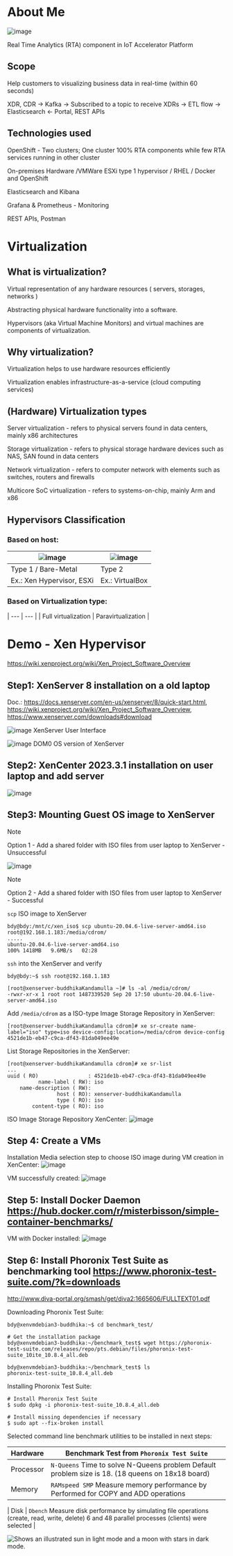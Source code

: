# About Me
![image](https://github.com/BuddhiPriyashan/XEN-Demo/assets/18088808/8a48bbe4-f92a-4e45-999c-3aaf7f0be150)

Real Time Analytics (RTA) component in IoT Accelerator Platform
## Scope
Help customers to visualizing business data in real-time (within 60 seconds)

XDR, CDR → Kafka → Subscribed to a topic to receive XDRs → ETL flow → Elasticsearch ← Portal, REST APIs

## Technologies used
OpenShift - Two clusters; One cluster 100% RTA components while few RTA services running in other cluster

On-premises Hardware /VMWare ESXi type 1 hypervisor / RHEL / Docker and OpenShift

Elasticsearch and Kibana

Grafana & Prometheus - Monitoring 

REST APIs, Postman

# Virtualization

## What is virtualization?
Virtual representation of any hardware resources ( servers, storages, networks ) 

Abstracting physical hardware functionality into a software. 

Hypervisors (aka Virtual Machine Monitors) and virtual machines are components of virtualization. 

## Why virtualization?
Virtualization helps to use hardware resources efficiently 

Virtualization enables infrastructure-as-a-service (cloud computing services)

## (Hardware) Virtualization types
Server virtualization - refers to physical servers found in data centers, mainly x86 architectures

Storage virtualization - refers to physical storage hardware devices such as NAS, SAN found in data centers

Network virtualization - refers to computer network with elements such as switches, routers and firewalls

Multicore SoC virtualization - refers to systems-on-chip, mainly Arm and x86

## Hypervisors Classification

### Based on host:

| ![image](https://github.com/BuddhiPriyashan/XEN-Demo/assets/18088808/9795b82c-2731-4b4e-84bd-29c5bd5b312e) | ![image](https://github.com/BuddhiPriyashan/XEN-Demo/assets/18088808/6e091fcf-a5a9-4b47-9e25-24c60bc16e75) |
| --- | --- |
| Type 1 / Bare-Metal | Type 2 |
| Ex.: Xen Hypervisor, ESXi | Ex.: VirtualBox |

### Based on Virtualization type:
| --- | --- |
| Full virtualization | Paravirtualization |

# Demo - Xen Hypervisor
https://wiki.xenproject.org/wiki/Xen_Project_Software_Overview

## Step1: XenServer 8 installation on a old laptop
Doc.: https://docs.xenserver.com/en-us/xenserver/8/quick-start.html, https://wiki.xenproject.org/wiki/Xen_Project_Software_Overview, 
https://www.xenserver.com/downloads#download

![image](https://github.com/BuddhiPriyashan/XEN-Demo/assets/18088808/5c4fd7e6-0721-4f06-b3f2-b20ede07c2db)
XenServer User Interface

![image](https://github.com/BuddhiPriyashan/XEN-Demo/assets/18088808/2be1ef83-1769-4b9e-8072-df87b6dcd3ff)
DOM0 OS version of XenServer

## Step2: XenCenter 2023.3.1 installation on user laptop and add server

![image](https://github.com/BuddhiPriyashan/XEN-Demo/assets/18088808/8807a529-f4b9-442c-9bae-ff7a001da475)

## Step3: Mounting Guest OS image to XenServer

> [!NOTE]
> Option 1 - Add a shared folder with ISO files from user laptop to XenServer - Unsuccessful

![image](https://github.com/BuddhiPriyashan/XEN-Demo/assets/18088808/2d4c41a4-2bf1-43b0-8142-9ad8e8180f95)

> [!NOTE]
> Option 2 - Add a shared folder with ISO files from user laptop to XenServer - Successful


`scp` ISO image to XenServer
```shell
bdy@bdy:/mnt/c/xen_iso$ scp ubuntu-20.04.6-live-server-amd64.iso root@192.168.1.183:/media/cdrom/
.....
ubuntu-20.04.6-live-server-amd64.iso                               100% 1418MB   9.6MB/s   02:28    
```

```ssh``` into the XenServer and verify
```shell
bdy@bdy:~$ ssh root@192.168.1.183

[root@xenserver-buddhikaKandamulla ~]# ls -al /media/cdrom/
-rwxr-xr-x 1 root root 1487339520 Sep 20 17:50 ubuntu-20.04.6-live-server-amd64.iso
```
Add ```/media/cdrom``` as a ISO-type Image Storage Repository in XenServer:
```shell
[root@xenserver-buddhikaKandamulla cdrom]# xe sr-create name-label="iso" type=iso device-config:location=/media/cdrom device-config
4521de1b-eb47-c9ca-df43-81da049ee49e
```

List Storage Repositories in the XenServer:

```shell
[root@xenserver-buddhikaKandamulla cdrom]# xe sr-list
...
uuid ( RO)                : 4521de1b-eb47-c9ca-df43-81da049ee49e
          name-label ( RW): iso
    name-description ( RW):
                host ( RO): xenserver-buddhikaKandamulla
                type ( RO): iso
        content-type ( RO): iso
```
ISO Image Storage Repository XenCenter:
![image](https://github.com/BuddhiPriyashan/XEN-Demo/assets/18088808/1a253ff4-6c18-4581-9904-d627fc5af230)

## Step 4: Create a VMs
Installation Media selection step to choose ISO image during VM creation in XenCenter:
![image](https://github.com/BuddhiPriyashan/XEN-Demo/assets/18088808/d96d94a9-be5b-4ccb-88b8-2ba9650097d2)

VM successfully created:
![image](https://github.com/BuddhiPriyashan/XEN-Demo/assets/18088808/0486bf0d-1d7f-4c79-862c-eab45524a051)

## Step 5: Install Docker Daemon  https://hub.docker.com/r/misterbisson/simple-container-benchmarks/
VM with Docker installed:
![image](https://github.com/BuddhiPriyashan/XEN-Demo/assets/18088808/cde606f3-2f14-4ef7-aa5d-53e9558c1503)

## Step 6: Install Phoronix Test Suite as benchmarking tool https://www.phoronix-test-suite.com/?k=downloads

http://www.diva-portal.org/smash/get/diva2:1665606/FULLTEXT01.pdf

Downloading Phoronix Test Suite:
```shell
bdy@xenvmdebian3-buddhika:~$ cd benchmark_test/

# Get the installation package
bdy@xenvmdebian3-buddhika:~/benchmark_test$ wget https://phoronix-test-suite.com/releases/repo/pts.debian/files/phoronix-test-suite_10ite_10.8.4_all.deb

bdy@xenvmdebian3-buddhika:~/benchmark_test$ ls
phoronix-test-suite_10.8.4_all.deb
```

Installing Phoronix Test Suite:
```shell
# Install Phoronix Test Suite
$ sudo dpkg -i phoronix-test-suite_10.8.4_all.deb

# Install missing dependencies if necessary
$ sudo apt --fix-broken install
```

Selected command  line benchmark utilities to be installed in next steps:

| Hardware | Benchmark Test from ```Phoronix Test Suite``` |
| --- | --- |
| Processor | ```N-Queens``` Time to solve N-Queens problem Default problem size is 18. (18 queens on 18x18 board) |
| Memory | ```RAMspeed SMP``` Measure memory performance by Performed for COPY and ADD operations  |

| Disk | ```Dbench``` Measure disk performance by simulating file operations (create, read, write, delete) 6 and 48 parallel processes (clients) were selected |


<picture>
  <source media="(prefers-color-scheme: dark)" srcset="https://user-images.githubusercontent.com/25423296/163456776-7f95b81a-f1ed-45f7-b7ab-8fa810d529fa.png">
  <source media="(prefers-color-scheme: light)" srcset="https://user-images.githubusercontent.com/25423296/163456779-a8556205-d0a5-45e2-ac17-42d089e3c3f8.png">
  <img alt="Shows an illustrated sun in light mode and a moon with stars in dark mode." src="https://user-images.githubusercontent.com/25423296/163456779-a8556205-d0a5-45e2-ac17-42d089e3c3f8.png">
</picture>




